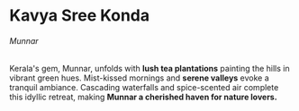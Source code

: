# Kavya Sree Konda

###### Munnar

Kerala's gem, Munnar, unfolds with **lush tea plantations** painting the hills in vibrant green hues. Mist-kissed mornings and **serene valleys** evoke a tranquil ambiance. Cascading waterfalls and spice-scented air complete this idyllic retreat, making **Munnar a cherished haven for nature lovers.**